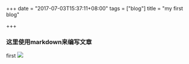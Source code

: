 +++
date = "2017-07-03T15:37:11+08:00"
tags = ["blog"]
title = "my first blog"

+++

### 这里使用markdown来编写文章
first
![](/img/photo.jpg)
